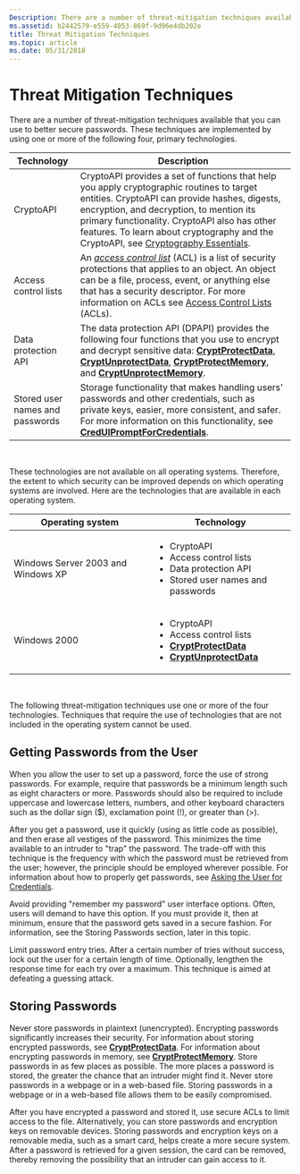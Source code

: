 ```yaml
---
Description: There are a number of threat-mitigation techniques available that you can use to better secure passwords.
ms.assetid: b2442579-e559-4053-869f-9d96e4db202e
title: Threat Mitigation Techniques
ms.topic: article
ms.date: 05/31/2018
---
```


# Threat Mitigation Techniques

There are a number of threat-mitigation techniques available that you can use to better secure passwords. These techniques are implemented by using one or more of the following four, primary technologies.



| Technology                      | Description                                                                                                                                                                                                                                                                                                                                                                |
|---------------------------------|----------------------------------------------------------------------------------------------------------------------------------------------------------------------------------------------------------------------------------------------------------------------------------------------------------------------------------------------------------------------------|
| CryptoAPI                       | CryptoAPI provides a set of functions that help you apply cryptographic routines to target entities. CryptoAPI can provide hashes, digests, encryption, and decryption, to mention its primary functionality. CryptoAPI also has other features. To learn about cryptography and the CryptoAPI, see [Cryptography Essentials](/windows/desktop/SecCrypto/cryptography-essentials).           |
| Access control lists            | An [*access control list*](/windows/desktop/SecGloss/a-gly) (ACL) is a list of security protections that applies to an object. An object can be a file, process, event, or anything else that has a security descriptor. For more information on ACLs see [Access Control Lists](/windows/desktop/SecAuthZ/access-control-lists) (ACLs). |
| Data protection API             | The data protection API (DPAPI) provides the following four functions that you use to encrypt and decrypt sensitive data: [**CryptProtectData**](/windows/desktop/api/dpapi/nf-dpapi-cryptprotectdata), [**CryptUnprotectData**](/windows/desktop/api/dpapi/nf-dpapi-cryptunprotectdata), [**CryptProtectMemory**](/windows/desktop/api/dpapi/nf-dpapi-cryptprotectmemory), and [**CryptUnprotectMemory**](/windows/desktop/api/dpapi/nf-dpapi-cryptunprotectmemory).                  |
| Stored user names and passwords | Storage functionality that makes handling users' passwords and other credentials, such as private keys, easier, more consistent, and safer. For more information on this functionality, see [**CredUIPromptForCredentials**](/windows/desktop/api/wincred/nf-wincred-creduipromptforcredentialsa).                                                                                                         |



 

These technologies are not available on all operating systems. Therefore, the extent to which security can be improved depends on which operating systems are involved. Here are the technologies that are available in each operating system.

<table>
<colgroup>
<col style="width: 50%" />
<col style="width: 50%" />
</colgroup>
<thead>
<tr class="header">
<th>Operating system</th>
<th>Technology</th>
</tr>
</thead>
<tbody>
<tr class="odd">
<td>Windows Server 2003 and Windows XP</td>
<td><ul>
<li>CryptoAPI</li>
<li>Access control lists</li>
<li>Data protection API</li>
<li>Stored user names and passwords</li>
</ul></td>
</tr>
<tr class="even">
<td>Windows 2000</td>
<td><ul>
<li>CryptoAPI</li>
<li>Access control lists</li>
<li><a href="/windows/desktop/api/dpapi/nf-dpapi-cryptprotectdata"><strong>CryptProtectData</strong></a></li>
<li><a href="/windows/desktop/api/dpapi/nf-dpapi-cryptunprotectdata"><strong>CryptUnprotectData</strong></a></li>
</ul></td>
</tr>
</tbody>
</table>



 

The following threat-mitigation techniques use one or more of the four technologies. Techniques that require the use of technologies that are not included in the operating system cannot be used.

## Getting Passwords from the User

When you allow the user to set up a password, force the use of strong passwords. For example, require that passwords be a minimum length such as eight characters or more. Passwords should also be required to include uppercase and lowercase letters, numbers, and other keyboard characters such as the dollar sign ($), exclamation point (!), or greater than (>).

After you get a password, use it quickly (using as little code as possible), and then erase all vestiges of the password. This minimizes the time available to an intruder to "trap" the password. The trade-off with this technique is the frequency with which the password must be retrieved from the user; however, the principle should be employed wherever possible. For information about how to properly get passwords, see [Asking the User for Credentials](asking-the-user-for-credentials.md).

Avoid providing "remember my password" user interface options. Often, users will demand to have this option. If you must provide it, then at minimum, ensure that the password gets saved in a secure fashion. For information, see the Storing Passwords section, later in this topic.

Limit password entry tries. After a certain number of tries without success, lock out the user for a certain length of time. Optionally, lengthen the response time for each try over a maximum. This technique is aimed at defeating a guessing attack.

## Storing Passwords

Never store passwords in plaintext (unencrypted). Encrypting passwords significantly increases their security. For information about storing encrypted passwords, see [**CryptProtectData**](/windows/desktop/api/dpapi/nf-dpapi-cryptprotectdata). For information about encrypting passwords in memory, see [**CryptProtectMemory**](/windows/desktop/api/dpapi/nf-dpapi-cryptprotectmemory). Store passwords in as few places as possible. The more places a password is stored, the greater the chance that an intruder might find it. Never store passwords in a webpage or in a web-based file. Storing passwords in a webpage or in a web-based file allows them to be easily compromised.

After you have encrypted a password and stored it, use secure ACLs to limit access to the file. Alternatively, you can store passwords and encryption keys on removable devices. Storing passwords and encryption keys on a removable media, such as a smart card, helps create a more secure system. After a password is retrieved for a given session, the card can be removed, thereby removing the possibility that an intruder can gain access to it.

 

 